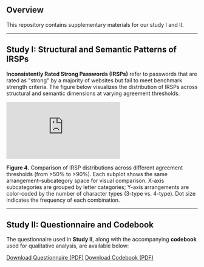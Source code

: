 ## Overview

This repository contains supplementary materials for our study I and II.

---

## Study I: Structural and Semantic Patterns of IRSPs

**Inconsistently Rated Strong Passwords (IRSPs)** refer to passwords that are rated as "strong" by a majority of websites but fail to meet benchmark strength criteria. The figure below visualizes the distribution of IRSPs across structural and semantic dimensions at varying agreement thresholds.

![IRSP Threshold Comparison](https://github.com/user-attachments/files/19559361/Appendix_Merged_Scatter.pdf)


**Figure 4.** Comparison of IRSP distributions across different agreement thresholds (from >50% to >90%). Each subplot shows the same arrangement–subcategory space for visual comparison. X-axis subcategories are grouped by letter categories; Y-axis arrangements are color-coded by the number of character types (3-type vs. 4-type). Dot size indicates the frequency of each combination.

---

## Study II: Questionnaire and Codebook

The questionnaire used in **Study II**, along with the accompanying **codebook** used for qualitative analysis, are available below:

 [Download Questionnaire (PDF)](https://github.com/MisleadingPSMs/Appendix-For-Inconsistency-PSMs/blob/main/StudyII-Questionnaire.pdf)
 [Download Codebook (PDF)]( https://github.com/MisleadingPSMs/Appendix-For-Inconsistency-PSMs/blob/main/StudyII-Codebook.pdf)



